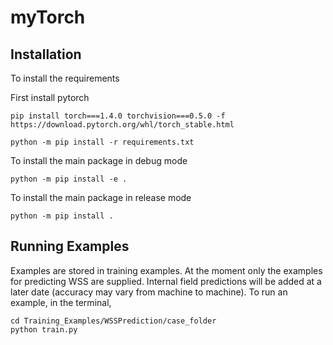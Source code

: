 # myTorch

Installation
------------

To install the requirements

First install pytorch
````
pip install torch===1.4.0 torchvision===0.5.0 -f https://download.pytorch.org/whl/torch_stable.html
````

````
python -m pip install -r requirements.txt
````

To install the main package in debug mode
````
python -m pip install -e .
````

To install the main package in release mode
````
python -m pip install .
````

Running Examples
----------------

Examples are stored in training examples. At the moment only the examples for predicting WSS are supplied. Internal field predictions will be added at a later date (accuracy may vary from machine to machine). To run an example, in the terminal,

````
cd Training_Examples/WSSPrediction/case_folder
python train.py
````